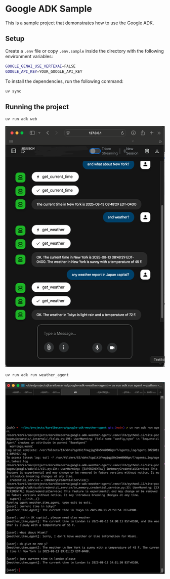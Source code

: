 # Google ADK Sample

This is a sample project that demonstrates how to use the Google ADK.

## Setup

Create a `.env` file or copy `.env.sample` inside the directory with the following environment variables:

```bash
GOOGLE_GENAI_USE_VERTEXAI=FALSE
GOOGLE_API_KEY=YOUR_GOOGLE_API_KEY
```

To install the dependencies, run the following command:

```bash
uv sync
```

## Running the project

```bash
uv run adk web
```

![Web App](images/web.png)


```bash
uv run adk run weather_agent
```

![Terminal](images/terminal.png)
